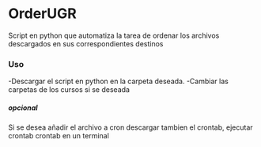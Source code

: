 # OrderUGR

Script en python que automatiza la tarea de ordenar los archivos descargados en sus correspondientes destinos

### Uso

 -Descargar el script en python en la carpeta deseada.
 -Cambiar las carpetas de los cursos si se deseada

##### opcional
 Si se desea añadir el archivo a cron descargar tambien el crontab, ejecutar crontab crontab en un terminal
